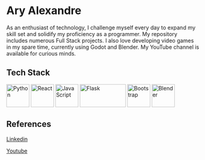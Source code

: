 # Ary Alexandre 
As an enthusiast of technology, I challenge myself every day to expand my skill set and solidify my proficiency as a programmer. My repository includes numerous Full Stack projects. I also love developing video games in my spare time, currently using Godot and Blender. My YouTube channel is available for curious minds.

## Tech Stack
<p align="left">
  <img alt="Python" src="https://upload.wikimedia.org/wikipedia/commons/c/c3/Python-logo-notext.svg" width="60" height="60"/>
  <img alt="React" src="https://upload.wikimedia.org/wikipedia/commons/a/a7/React-icon.svg" width="60" height="60"/>
  <img alt="JavaScript" src="https://upload.wikimedia.org/wikipedia/commons/6/6a/JavaScript-logo.png" width="60" height="60"/>
  <img alt="Flask" src="https://upload.wikimedia.org/wikipedia/commons/3/3c/Flask_logo.svg" width="120" height="60"/>
  <img alt="Bootstrap" src="https://upload.wikimedia.org/wikipedia/commons/b/b2/Bootstrap_logo.svg" width="60" height="60"/>
  <img alt="Blender" src="https://upload.wikimedia.org/wikipedia/commons/7/74/Blender_logo_no_text.png" width="60" height="60"/>
</p>

## References

[Linkedin](https://www.linkedin.com/in/ary-alexandre-pallas-urencio-4226a0171)

[Youtube](https://www.youtube.com/@TheGamePhylosofer)
